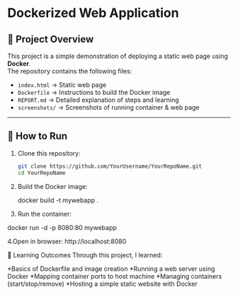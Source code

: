 # Dockerized Web Application

## 📌 Project Overview
This project is a simple demonstration of deploying a static web page using **Docker**.  
The repository contains the following files:

- `index.html` → Static web page
- `Dockerfile` → Instructions to build the Docker image
- `REPORT.md` → Detailed explanation of steps and learning
- `screenshots/` → Screenshots of running container & web page

---

## 🚀 How to Run

1. Clone this repository:
   ```bash
   git clone https://github.com/YourUsername/YourRepoName.git
   cd YourRepoName
2. Build the Docker image:

   docker build -t mywebapp .
3. Run the container:

  docker run -d -p 8080:80 mywebapp

4.Open in browser:
   http://localhost:8080

📖 Learning Outcomes
 Through this project, I learned:

 *Basics of Dockerfile and image creation
 *Running a web server using Docker
 *Mapping container ports to host machine
 *Managing containers (start/stop/remove)
 *Hosting a simple static website with Docker


